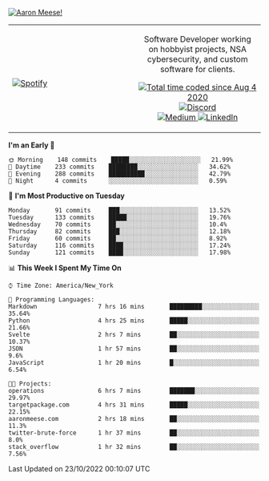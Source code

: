 [![Aaron Meese!](https://user-images.githubusercontent.com/17814535/88975338-a2aabf00-d27f-11ea-963f-8a19608716b4.png)](https://github.com/ajmeese7/readme-ascii "README ASCII")

<!-- Modified from project here: https://github.com/novatorem/novatorem -->
<table width="100%">
  <tr>
  <td width="50%">

&nbsp; <br> [![Spotify](https://ajmeese7.vercel.app/api/spotify)](https://open.spotify.com/user/ajmeese)

  </td>
  <td width="50%">
    <p align="center">
    Software Developer working on hobbyist projects, NSA cybersecurity, and custom software for clients.
    </p>
    <p align="center">
      <a href="https://wakatime.com/@f726891d-3b02-46cd-9b60-e8c59f9e2b14">
        <img src="https://wakatime.com/badge/user/f726891d-3b02-46cd-9b60-e8c59f9e2b14.svg" alt="Total time coded since Aug 4 2020" title="WakaTime" />
      </a>
      <a href="http://link.aaronmeese.com/discord">
        <img src="https://img.shields.io/badge/discord-ajmeese7%234835-369?style=flat-square&logo=discord&logoColor=white&color=purple" alt="Discord" title="Discord">
      </a>
      <br />
      <a href="https://link.aaronmeese.com/medium">
        <img src="https://img.shields.io/badge/medium-ajmeese7-1DB954?style=flat-square&logo=medium&logoColor=white" alt="Medium" title="Medium">
      </a>
      <a href="https://link.aaronmeese.com/linkedin">
        <img src="https://img.shields.io/badge/linkedIn-aaronmeese-1DB954?style=flat-square&logo=linkedin&logoColor=white&color=blue" alt="LinkedIn" title="LinkedIn">
      </a>
    </p>
  </td>

</table>

[//]: <> (The `&nbsp;` is to have Aphelion take up more space)

<!--START_SECTION:waka-->
**I'm an Early 🐤** 

```text
🌞 Morning    148 commits    █████░░░░░░░░░░░░░░░░░░░░   21.99% 
🌆 Daytime    233 commits    ████████░░░░░░░░░░░░░░░░░   34.62% 
🌃 Evening    288 commits    ██████████░░░░░░░░░░░░░░░   42.79% 
🌙 Night      4 commits      ░░░░░░░░░░░░░░░░░░░░░░░░░   0.59%

```
📅 **I'm Most Productive on Tuesday** 

```text
Monday       91 commits     ███░░░░░░░░░░░░░░░░░░░░░░   13.52% 
Tuesday      133 commits    █████░░░░░░░░░░░░░░░░░░░░   19.76% 
Wednesday    70 commits     ██░░░░░░░░░░░░░░░░░░░░░░░   10.4% 
Thursday     82 commits     ███░░░░░░░░░░░░░░░░░░░░░░   12.18% 
Friday       60 commits     ██░░░░░░░░░░░░░░░░░░░░░░░   8.92% 
Saturday     116 commits    ████░░░░░░░░░░░░░░░░░░░░░   17.24% 
Sunday       121 commits    ████░░░░░░░░░░░░░░░░░░░░░   17.98%

```


📊 **This Week I Spent My Time On** 

```text
⌚︎ Time Zone: America/New_York

💬 Programming Languages: 
Markdown                 7 hrs 16 mins       █████████░░░░░░░░░░░░░░░░   35.64% 
Python                   4 hrs 25 mins       █████░░░░░░░░░░░░░░░░░░░░   21.66% 
Svelte                   2 hrs 7 mins        ██░░░░░░░░░░░░░░░░░░░░░░░   10.37% 
JSON                     1 hr 57 mins        ██░░░░░░░░░░░░░░░░░░░░░░░   9.6% 
JavaScript               1 hr 20 mins        █░░░░░░░░░░░░░░░░░░░░░░░░   6.54%

🐱‍💻 Projects: 
operations               6 hrs 7 mins        ███████░░░░░░░░░░░░░░░░░░   29.97% 
targetpackage.com        4 hrs 31 mins       █████░░░░░░░░░░░░░░░░░░░░   22.15% 
aaronmeese.com           2 hrs 18 mins       ██░░░░░░░░░░░░░░░░░░░░░░░   11.3% 
twitter-brute-force      1 hr 37 mins        ██░░░░░░░░░░░░░░░░░░░░░░░   8.0% 
stack_overflow           1 hr 32 mins        ██░░░░░░░░░░░░░░░░░░░░░░░   7.56%

```


 Last Updated on 23/10/2022 00:10:07 UTC
<!--END_SECTION:waka-->
